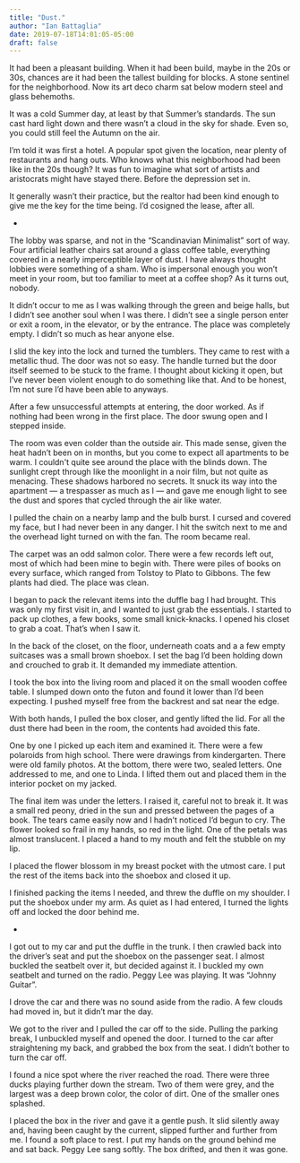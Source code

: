 ```yaml
---
title: "Dust."
author: "Ian Battaglia"
date: 2019-07-18T14:01:05-05:00
draft: false
---
```

It had been a pleasant building. When it had been build, maybe in the 20s or 30s, chances are it had been the tallest building for blocks. A stone sentinel for the neighborhood. Now its art deco charm sat below modern steel and glass behemoths.

It was a cold Summer day, at least by that Summer’s standards. The sun cast hard light down and there wasn’t a cloud in the sky for shade. Even so, you could still feel the Autumn on the air.

I’m told it was first a hotel. A popular spot given the location, near plenty of restaurants and hang outs. Who knows what this neighborhood had been like in the 20s though? It was fun to imagine what sort of artists and aristocrats might have stayed there. Before the depression set in.

It generally wasn’t their practice, but the realtor had been kind enough to give me the key for the time being. I’d cosigned the lease, after all.

-

The lobby was sparse, and not in the “Scandinavian Minimalist” sort of way. Four artificial leather chairs sat around a glass coffee table, everything covered in a nearly imperceptible layer of dust. I have always thought lobbies were something of a sham. Who is impersonal enough you won’t meet in your room, but too familiar to meet at a coffee shop? As it turns out, nobody.

It didn’t occur to me as I was walking through the green and beige halls, but I didn’t see another soul when I was there. I didn’t see a single person enter or exit a room, in the elevator, or by the entrance. The place was completely empty. I didn’t so much as hear anyone else.

I slid the key into the lock and turned the tumblers. They came to rest with a metallic thud. The door was not so easy. The handle turned but the door itself seemed to be stuck to the frame. I thought about kicking it open, but I’ve never been violent enough to do something like that. And to be honest, I’m not sure I’d have been able to anyways.

After a few unsuccessful attempts at entering, the door worked. As if nothing had been wrong in the first place. The door swung open and I stepped inside.

The room was even colder than the outside air. This made sense, given the heat hadn’t been on in months, but you come to expect all apartments to be warm. I couldn't quite see around the place with the blinds down. The sunlight crept through like the moonlight in a noir film, but not quite as menacing. These shadows harbored no secrets. It snuck its way into the apartment — a trespasser as much as I — and gave me enough light to see the dust and spores that cycled through the air like water.

I pulled the chain on a nearby lamp and the bulb burst. I cursed and covered my face, but I had never been in any danger. I hit the switch next to me and the overhead light turned on with the fan. The room became real.

The carpet was an odd salmon color. There were a few records left out, most of which had been mine to begin with. There were piles of books on every surface, which ranged from Tolstoy to Plato to Gibbons. The few plants had died. The place was clean.

I began to pack the relevant items into the duffle bag I had brought. This was only my first visit in, and I wanted to just grab the essentials. I started to pack up clothes, a few books, some small knick-knacks. I opened his closet to grab a coat. That’s when I saw it.

In the back of the closet, on the floor, underneath coats and a a few empty suitcases was a small brown shoebox. I set the bag I’d been holding down and crouched to grab it. It demanded my immediate attention.

I took the box into the living room and placed it on the small wooden coffee table. I slumped down onto the futon and found it lower than I’d been expecting. I pushed myself free from the backrest and sat near the edge.

With both hands, I pulled the box closer, and gently lifted the lid. For all the dust there had been in the room, the contents had avoided this fate.

One by one I picked up each item and examined it. There were a few polaroids from high school. There were drawings from kindergarten. There were old family photos. At the bottom, there were two, sealed letters. One addressed to me, and one to Linda. I lifted them out and placed them in the interior pocket on my jacked.

The final item was under the letters. I raised it, careful not to break it. It was a small red peony, dried in the sun and pressed between the pages of a book. The tears came easily now and I hadn’t noticed I’d begun to cry. The flower looked so frail in my hands, so red in the light. One of the petals was almost translucent. I placed a hand to my mouth and felt the stubble on my lip.

I placed the flower blossom in my breast pocket with the utmost care. I put the rest of the items back into the shoebox and closed it up.

I finished packing the items I needed, and threw the duffle on my shoulder. I put the shoebox under my arm. As quiet as I had entered, I turned the lights off and locked the door behind me.

-

I got out to my car and put the duffle in the trunk. I then crawled back into the driver’s seat and put the shoebox on the passenger seat. I almost buckled the seatbelt over it, but decided against it. I buckled my own seatbelt and turned on the radio. Peggy Lee was playing. It was “Johnny Guitar”.

I drove the car and there was no sound aside from the radio. A few clouds had moved in, but it didn’t mar the day.

We got to the river and I pulled the car off to the side. Pulling the parking break, I unbuckled myself and opened the door. I turned to the car after straightening my back, and grabbed the box from the seat. I didn’t bother to turn the car off.

I found a nice spot where the river reached the road. There were three ducks playing further down the stream. Two of them were grey, and the largest was a deep brown color, the color of dirt. One of the smaller ones splashed.

I placed the box in the river and gave it a gentle push. It slid silently away and, having been caught by the current, slipped further and further from me. I found a soft place to rest. I put my hands on the ground behind me and sat back. Peggy Lee sang softly. The box drifted, and then it was gone.

